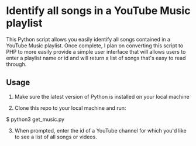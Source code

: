 # Identify all songs in a YouTube Music playlist

This Python script allows you easily identify all songs contained in a YouTube Music playlist.
Once complete, I plan on converting this script to PHP to more easily provide a simple user interface
that will allows users to enter a playlist name or id and will return a list of songs that's easy to read through.

## Usage

1. Make sure the latest version of Python is installed on your local machine

2. Clone this repo to your local machine and run:

  $ python3 get_music.py
 
3. When prompted, enter the id of a YouTube channel for which you'd like to see a list of all songs or videos.
